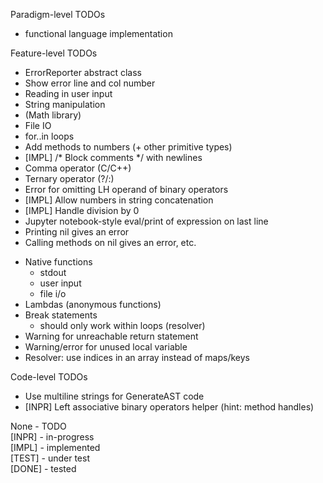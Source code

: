
Paradigm-level TODOs
- functional language implementation

Feature-level TODOs
- ErrorReporter abstract class
- Show error line and col number
- Reading in user input
- String manipulation
- (Math library)
- File IO
- for..in loops
- Add methods to numbers (+ other primitive types)
- [IMPL] /* Block comments */ with newlines
- Comma operator (C/C++)
- Ternary operator (?/:)
- Error for omitting LH operand of binary operators
- [IMPL] Allow numbers in string concatenation
- [IMPL] Handle division by 0
- Jupyter notebook-style eval/print of expression on last line
- Printing nil gives an error
- Calling methods on nil gives an error, etc.
<!-- - Add break to loops (and continue) -->
- Native functions
  - stdout
  - user input
  - file i/o
- Lambdas (anonymous functions)
- Break statements
  - should only work within loops (resolver)
- Warning for unreachable return statement
- Warning/error for unused local variable
- Resolver: use indices in an array instead of maps/keys

Code-level TODOs
- Use multiline strings for GenerateAST code
- [INPR] Left associative binary operators helper (hint: method handles)

None - TODO \
[INPR] - in-progress \
[IMPL] - implemented \
[TEST] - under test \
[DONE] - tested 